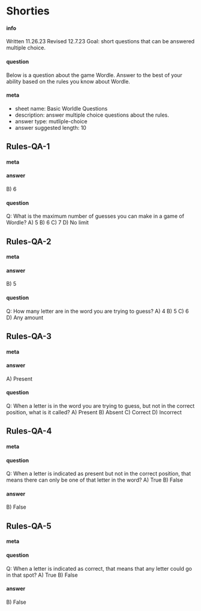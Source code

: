 # Shorties

#### info
Written 11.26.23
Revised 12.7.23
Goal: short questions that can be answered multiple choice.

#### question
Below is a question about the game Wordle. Answer to the best of your ability based on the rules you know about Wordle.
<EVAL-ENDCHAR>

#### meta
- sheet name: Basic Worldle Questions
- description: answer multiple choice questions about the rules.
- answer type: mutliple-choice
- answer suggested length: 10

## Rules-QA-1
#### meta
#### answer
B) 6<EVAL-ENDCHAR>
#### question
Q: What is the maximum number of guesses you can make in a game of Wordle?
A) 5
B) 6
C) 7
D) No limit
<EVAL-ENDCHAR1>

## Rules-QA-2
#### meta
#### answer
B) 5<EVAL-ENDCHAR>
#### question
Q: How many letter are in the word you are trying to guess?
A) 4
B) 5
C) 6
D) Any amount
<EVAL-ENDCHAR>

## Rules-QA-3
#### meta
#### answer
A) Present<EVAL-ENDCHAR>

#### question
Q: When a letter is in the word you are trying to guess, but not in the correct position, what is it called?
A) Present
B) Absent
C) Correct
D) Incorrect

## Rules-QA-4
#### meta
#### question
Q: When a letter is indicated as present but not in the correct position, that means there can only be one of that letter in the word? 
A) True
B) False
#### answer
B) False<EVAL-ENDCHAR>

## Rules-QA-5
#### meta
#### question
Q: When a letter is indicated as correct, that means that any letter could go in that spot?
A) True
B) False

#### answer
B) False<EVAL-ENDCHAR>